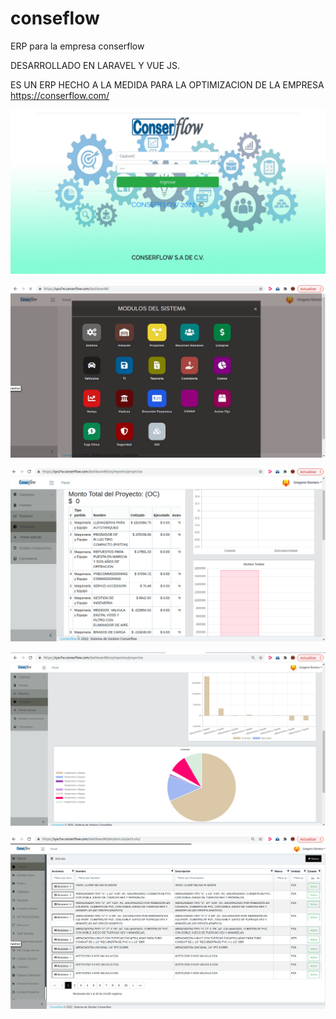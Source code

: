 # conseflow
ERP para la empresa conserflow

DESARROLLADO EN LARAVEL Y VUE JS.

ES UN ERP HECHO A LA MEDIDA PARA LA OPTIMIZACION DE LA EMPRESA
https://conserflow.com/

![Image text](https://github.com/gregorioromero5257/conseflow/blob/main/public/con1.png)

![Image text](https://github.com/gregorioromero5257/conseflow/blob/main/public/con2.png)

![Image text](https://github.com/gregorioromero5257/conseflow/blob/main/public/captura3.png)

![Image text](https://github.com/gregorioromero5257/conseflow/blob/main/public/captura4.png)

![Image text](https://github.com/gregorioromero5257/conseflow/blob/main/public/captura5.png)
